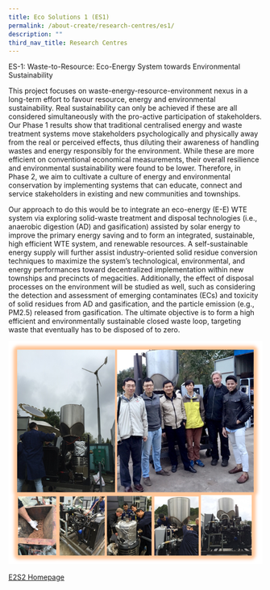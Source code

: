 ```yaml
---
title: Eco Solutions 1 (ES1)
permalink: /about-create/research-centres/es1/
description: ""
third_nav_title: Research Centres
---
```



ES-1: Waste-to-Resource: Eco-Energy System towards Environmental Sustainability

This project focuses on waste-energy-resource-environment nexus in a long-term effort to favour resource, energy and environmental sustainability. Real sustainability can only be achieved if these are all considered simultaneously with the pro-active participation of stakeholders. Our Phase 1 results show that traditional centralised energy and waste treatment systems move stakeholders psychologically and physically away from the real or perceived effects, thus diluting their awareness of handling wastes and energy responsibly for the environment. While these are more efficient on conventional economical measurements, their overall resilience and environmental sustainability were found to be lower. Therefore, in Phase 2, we aim to cultivate a culture of energy and environmental conservation by implementing systems that can educate, connect and service stakeholders in existing and new communities and townships.

Our approach to do this would be to integrate an eco-energy (E-E) WTE system via exploring solid-waste treatment and disposal technologies (i.e., anaerobic digestion (AD) and gasification) assisted by solar energy to improve the primary energy saving and to form an integrated, sustainable, high efficient WTE system, and renewable resources. A self-sustainable energy supply will further assist industry-oriented solid residue conversion techniques to maximize the system’s technological, environmental, and energy performances toward decentralized implementation within new townships and precincts of megacities. Additionally, the effect of disposal processes on the environment will be studied as well, such as considering the detection and assessment of emerging contaminates (ECs) and toxicity of solid residues from AD and gasification, and the particle emission (e.g., PM2.5) released from gasification. The ultimate objective is to form a high efficient and environmentally sustainable closed waste loop, targeting waste that eventually has to be disposed of to zero.

![](/images/Research%20Centres/cs_a-gasification.png)

[E2S2 Homepage](https://www.create.edu.sg/about-create/research-centres/e2s2)